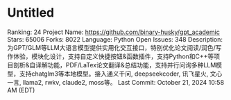 # Untitled

Ranking: 24
Project Name: https://github.com/binary-husky/gpt_academic
Stars: 65006
Forks: 8022
Language: Python
Open Issues: 348
Description: 为GPT/GLM等LLM大语言模型提供实用化交互接口，特别优化论文阅读/润色/写作体验，模块化设计，支持自定义快捷按钮&函数插件，支持Python和C++等项目剖析&自译解功能，PDF/LaTex论文翻译&总结功能，支持并行问询多种LLM模型，支持chatglm3等本地模型。接入通义千问, deepseekcoder, 讯飞星火, 文心一言, llama2, rwkv, claude2, moss等。
Last Commit: October 21, 2024 10:58 AM (EDT)